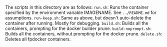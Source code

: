 The scripts in this directory are as follows:
`run.sh`:            Runs the container specified by the environment variable IMAGENAME. See `../README.md` for assumptions.
`run-keep.sh`:       Same as above, but doesn't auto-delete the container after running. Mostly for debugging.
`build.sh`:          Builds all the containers, prompting for the docker builder prune.
`build-noprompt.sh`: Builds all the containers, without prompting for the docker prune.
`delete.sh`:         Deletes all fpdocker containers.
